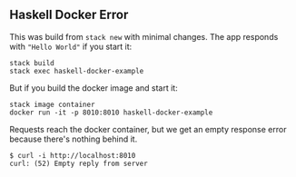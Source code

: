Haskell Docker Error
--------------------

This was build from `stack new` with minimal changes. The app responds with `"Hello World"` if you start it:

    stack build
    stack exec haskell-docker-example

But if you build the docker image and start it:

    stack image container
    docker run -it -p 8010:8010 haskell-docker-example

Requests reach the docker container, but we get an empty response error because there's nothing behind it.

    $ curl -i http://localhost:8010
    curl: (52) Empty reply from server

